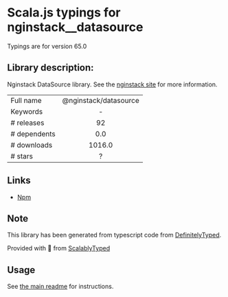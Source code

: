 
# Scala.js typings for nginstack__datasource

Typings are for version 65.0

## Library description:
Nginstack DataSource library. See the [nginstack site](nginstack.com) for more information.

|                    |                 |
| ------------------ | :-------------: |
| Full name          | @nginstack/datasource |
| Keywords           | - |
| # releases         | 92 |
| # dependents       | 0.0 |
| # downloads        | 1016.0 |
| # stars            | ? |

## Links
- [Npm](https://www.npmjs.com/package/%40nginstack%2Fdatasource)
    


## Note
This library has been generated from typescript code from [DefinitelyTyped](https://definitelytyped.org).

Provided with :purple_heart: from [ScalablyTyped](https://github.com/oyvindberg/ScalablyTyped)

## Usage
See [the main readme](../../readme.md) for instructions.


